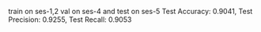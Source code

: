 train on ses-1,2 val on ses-4 and test on ses-5
Test Accuracy: 0.9041, Test Precision: 0.9255, Test Recall: 0.9053
